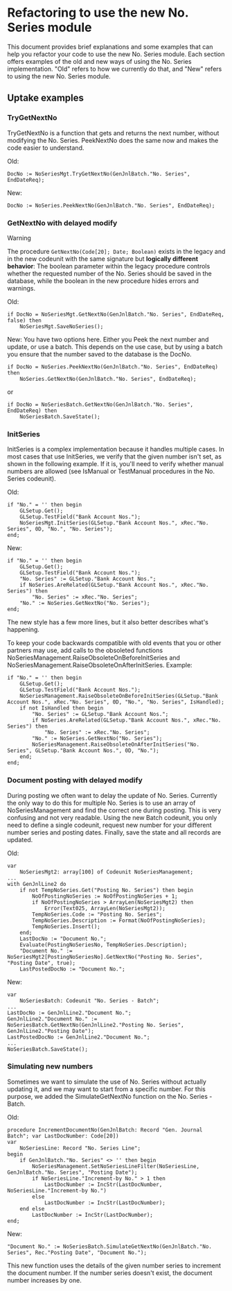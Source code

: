 # Refactoring to use the new No. Series module

This document provides brief explanations and some examples that can help you refactor your code to use the new No. Series module.
Each section offers examples of the old and new ways of using the No. Series implementation. "Old" refers to how we currently do that, and "New" refers to using the new No. Series module.

## Uptake examples

### TryGetNextNo
TryGetNextNo is a function that gets and returns the next number, without modifying the No. Series. PeekNextNo does the same now and makes the code easier to understand.

Old:
```
DocNo := NoSeriesMgt.TryGetNextNo(GenJnlBatch."No. Series", EndDateReq);
```
New:
```
DocNo := NoSeries.PeekNextNo(GenJnlBatch."No. Series", EndDateReq);
```

### GetNextNo with delayed modify

> [!WARNING]  
> The procedure ``GetNextNo(Code[20]; Date; Boolean)`` exists in the legacy and in the new codeunit with the same signature but **logically different behavior**: The boolean parameter within the legacy procedure controls whether the requested number of the No. Series should be saved in the database, while the boolean in the new procedure hides errors and warnings.

Old:
```
if DocNo = NoSeriesMgt.GetNextNo(GenJnlBatch."No. Series", EndDateReq, false) then
    NoSeriesMgt.SaveNoSeries();
```
New:
You have two options here. Either you Peek the next number and update, or use a batch. This depends on the use case, but by using a batch you ensure that the number saved to the database is the DocNo.
```
if DocNo = NoSeries.PeekNextNo(GenJnlBatch."No. Series", EndDateReq) then
    NoSeries.GetNextNo(GenJnlBatch."No. Series", EndDateReq);
```
or
```
if DocNo = NoSeriesBatch.GetNextNo(GenJnlBatch."No. Series", EndDateReq) then
    NoSeriesBatch.SaveState();
```

### InitSeries

InitSeries is a complex implementation because it handles multiple cases. In most cases that use InitSeries, we verify that the given number isn't set, as shown in the following example. If it is, you'll need to verify whether manual numbers are allowed (see IsManual or TestManual procedures in the No. Series codeunit).

Old:
```
if "No." = '' then begin
    GLSetup.Get();
    GLSetup.TestField("Bank Account Nos.");
    NoSeriesMgt.InitSeries(GLSetup."Bank Account Nos.", xRec."No. Series", 0D, "No.", "No. Series");
end;
```
New:
```
if "No." = '' then begin
    GLSetup.Get();
    GLSetup.TestField("Bank Account Nos.");
    "No. Series" := GLSetup."Bank Account Nos.";
    if NoSeries.AreRelated(GLSetup."Bank Account Nos.", xRec."No. Series") then
        "No. Series" := xRec."No. Series";
    "No." := NoSeries.GetNextNo("No. Series");
end;
```
The new style has a few more lines, but it also better describes what's happening.

To keep your code backwards compatible with old events that you or other partners may use, add calls to the obsoleted functions NoSeriesManagement.RaiseObsoleteOnBeforeInitSeries and NoSeriesManagement.RaiseObsoleteOnAfterInitSeries. Example:
```
if "No." = '' then begin
    GLSetup.Get();
    GLSetup.TestField("Bank Account Nos.");
    NoSeriesManagement.RaiseObsoleteOnBeforeInitSeries(GLSetup."Bank Account Nos.", xRec."No. Series", 0D, "No.", "No. Series", IsHandled);
    if not IsHandled then begin
        "No. Series" := GLSetup."Bank Account Nos.";
        if NoSeries.AreRelated(GLSetup."Bank Account Nos.", xRec."No. Series") then
            "No. Series" := xRec."No. Series";
        "No." := NoSeries.GetNextNo("No. Series");
        NoSeriesManagement.RaiseObsoleteOnAfterInitSeries("No. Series", GLSetup."Bank Account Nos.", 0D, "No.");
    end;
end;
```

### Document posting with delayed modify
During posting we often want to delay the update of No. Series. Currently the only way to do this for multiple No. Series is to use an array of NoSeriesManagement and find the correct one during posting. This is very confusing and not very readable. Using the new Batch codeunit, you only need to define a single codeunit, request new number for your different number series and posting dates. Finally, save the state and all records are updated.

Old:
```
var
    NoSeriesMgt2: array[100] of Codeunit NoSeriesManagement;
...
with GenJnlLine2 do
    if not TempNoSeries.Get("Posting No. Series") then begin
        NoOfPostingNoSeries := NoOfPostingNoSeries + 1;
        if NoOfPostingNoSeries > ArrayLen(NoSeriesMgt2) then
            Error(Text025, ArrayLen(NoSeriesMgt2));
        TempNoSeries.Code := "Posting No. Series";
        TempNoSeries.Description := Format(NoOfPostingNoSeries);
        TempNoSeries.Insert();
    end;
    LastDocNo := "Document No.";
    Evaluate(PostingNoSeriesNo, TempNoSeries.Description);
    "Document No." := NoSeriesMgt2[PostingNoSeriesNo].GetNextNo("Posting No. Series", "Posting Date", true);
    LastPostedDocNo := "Document No.";
```
New:
```
var
    NoSeriesBatch: Codeunit "No. Series - Batch";
...
LastDocNo := GenJnlLine2."Document No.";
GenJnlLine2."Document No." := NoSeriesBatch.GetNextNo(GenJnlLine2."Posting No. Series", GenJnlLine2."Posting Date");
LastPostedDocNo := GenJnlLine2."Document No.";
...
NoSeriesBatch.SaveState();
```
### Simulating new numbers

Sometimes we want to simulate the use of No. Series without actually updating it, and we may want to start from a specific number. For this purpose, we added the SimulateGetNextNo function on the No. Series - Batch.

Old:
```
procedure IncrementDocumentNo(GenJnlBatch: Record "Gen. Journal Batch"; var LastDocNumber: Code[20])
var
    NoSeriesLine: Record "No. Series Line";
begin
    if GenJnlBatch."No. Series" <> '' then begin
        NoSeriesManagement.SetNoSeriesLineFilter(NoSeriesLine, GenJnlBatch."No. Series", "Posting Date");
        if NoSeriesLine."Increment-by No." > 1 then
            LastDocNumber := IncStr(LastDocNumber, NoSeriesLine."Increment-by No.")
        else
            LastDocNumber := IncStr(LastDocNumber);
    end else
        LastDocNumber := IncStr(LastDocNumber);
end;
```
New:
```
"Document No." := NoSeriesBatch.SimulateGetNextNo(GenJnlBatch."No. Series", Rec."Posting Date", "Document No.");
```

This new function uses the details of the given number series to increment the document number. If the number series doesn't exist, the document number increases by one.
